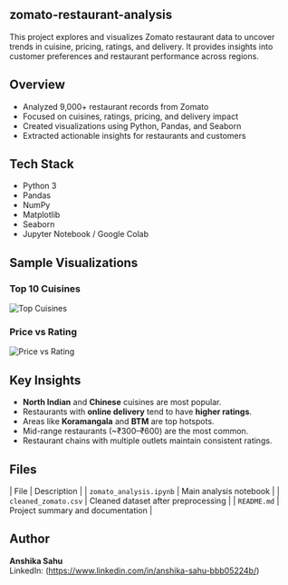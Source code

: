 ## zomato-restaurant-analysis
This project explores and visualizes Zomato restaurant data to uncover trends in cuisine, pricing, ratings, and delivery. It provides insights into customer preferences and restaurant performance across regions.

## Overview
- Analyzed 9,000+ restaurant records from Zomato
- Focused on cuisines, ratings, pricing, and delivery impact
- Created visualizations using Python, Pandas, and Seaborn
- Extracted actionable insights for restaurants and customers

## Tech Stack
- Python 3
- Pandas
- NumPy
- Matplotlib
- Seaborn
- Jupyter Notebook / Google Colab

## Sample Visualizations
### Top 10 Cuisines
![Top Cuisines](images/top_cuisines.png)
### Price vs Rating
![Price vs Rating](images/price_vs_rating.png)

## Key Insights
- **North Indian** and **Chinese** cuisines are most popular.
- Restaurants with **online delivery** tend to have **higher ratings**.
- Areas like **Koramangala** and **BTM** are top hotspots.
- Mid-range restaurants (~₹300–₹600) are the most common.
- Restaurant chains with multiple outlets maintain consistent ratings.

## Files
| File | Description |
| `zomato_analysis.ipynb` | Main analysis notebook |
| `cleaned_zomato.csv` | Cleaned dataset after preprocessing |
| `README.md` | Project summary and documentation |

## Author
**Anshika Sahu**  
LinkedIn: (https://www.linkedin.com/in/anshika-sahu-bbb05224b/)  


